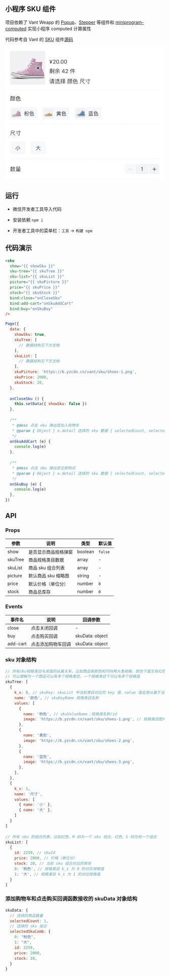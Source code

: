 ## 小程序 SKU 组件

项目依赖了 Vant Weapp 的 [Popup](https://vant-contrib.gitee.io/vant-weapp/#/popup)、[Stepper](https://vant-contrib.gitee.io/vant-weapp/#/stepper) 等组件和 [miniprogram-computed](https://developers.weixin.qq.com/miniprogram/dev/extended/utils/computed.html) 实现小程序 computed 计算属性

代码参考自 Vant 的 [SKU](https://youzan.github.io/vant/#/zh-CN/sku) 组件[源码](https://github.com/youzan/vant/tree/v2.10.12/src/sku)

![](./docs/75FDCAC69D53.png)

## 运行

- 微信开发者工具导入代码

- 安装依赖 `npm i`

- 开发者工具中的菜单栏：`工具` -> `构建 npm`

## 代码演示

```html
<sku
  show="{{ showSku }}"
  sku-tree="{{ skuTree }}"
  sku-list="{{ skuList }}"
  picture="{{ skuPicture }}"
  price="{{ skuPrice }}"
  stock="{{ skuStock }}"
  bind:close="onCloseSku"
  bind:add-cart="onSkuAddCart"
  bind:buy="onSkuBuy"
/>
```

```js
Page({
  data: {
    showSku: true,
    skuTree: [
      // 数据结构见下方文档
    ],
    skuList: [
      // 数据结构见下方文档
    ],
    skuPicture: 'https://b.yzcdn.cn/vant/sku/shoes-1.png',
    skuPrice: 2000,
    skuStock: 20,
  },

  onCloseSku () {
    this.setData({ showSku: false })
  },

  /**
   * @desc 点击 sku 弹出层加入购物车
   * @param { Object } e.detail 选择的 sku 数据 { selectedCount, selectedSkuComb }
   */
  onSkuAddCart (e) {
    console.log(e)
  },

  /**
   * @desc 点击 sku 弹出层立即购买
   * @param { Object } e.detail 选择的 sku 数据 { selectedCount, selectedSkuComb }
   */
  onSkuBuy (e) {
    console.log(e)
  },
})
```

## API

### Props

| 参数 | 说明 | 类型 | 默认值 |
| --- | --- | --- | --- |
| show | 是否显示商品规格弹窗 | boolean | `false` |
| skuTree | 商品规格类目数据 | array | - |
| skuList | 商品 sku 组合列表 | array | - |
| picture | 默认商品 sku 缩略图 | string | - |
| price | 默认价格（单位分） | number | `0` |
| stock | 商品总库存 | number | `0` |

### Events

| 事件名 | 说明 | 回调参数 |
| --- | --- | --- |
| close | 点击关闭回调 | - |
| buy | 点击购买回调 | skuData: object |
| add-cart | 点击添加购物车回调 | skuData: object |

### sku 对象结构

```js
// 所有sku规格类目与其值的从属关系，比如商品有颜色和尺码两大类规格，颜色下面又有红色和蓝色两个规格值
// 可以理解为一个商品可以有多个规格类目，一个规格类目下可以有多个规格值
skuTree: [
  {
    k_s: 0, // skuKey: skuList 中当前类目对应的 key 值，value 值会是从属于当前类目的一个规格值
    name: '颜色', // skuKeyName 规格类目名称
    values: [
      { 
        name: '粉色', // skuValueName：规格值名称/id
        image: 'https://b.yzcdn.cn/vant/sku/shoes-1.png', // 规格类目图片
      },
      { 
        name: '黄色', 
        image: 'https://b.yzcdn.cn/vant/sku/shoes-2.png',
      },
      { 
        name: '蓝色', 
        image: 'https://b.yzcdn.cn/vant/sku/shoes-3.png',
      },
    ],
  },
  {
    k_s: 1,
    name: '尺寸',
    values: [
      { name: '小' },
      { name: '大' },
    ]
  }
]

// 所有 sku 的组合列表，比如红色、M 码为一个 sku 组合，红色、S 码为另一个组合
skuList: [
  {
    id: 2259, // skuId
    price: 2000, // 价格（单位分）
    stock: 20, // 当前 sku 组合对应的库存
    0: '粉色', // 规格类目 k_s 为 0 的对应规格值
    1: '大', // 规格类目 k_s 为 1 的对应规格值
  }
]
```

### 添加购物车和点击购买回调函数接收的 skuData 对象结构

```js
skuData: {
  // 选择的商品数量
  selectedCount: 1,
  // 选择的 sku 组合
  selectedSkuComb: {
    0: "粉色",
    1: "大",
    id: 2259,
    price: 2000,
    stock: 20,
  }
}
```
